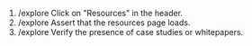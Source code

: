 1. /explore Click on "Resources" in the header.
2. /explore Assert that the resources page loads.
3. /explore Verify the presence of case studies or whitepapers.